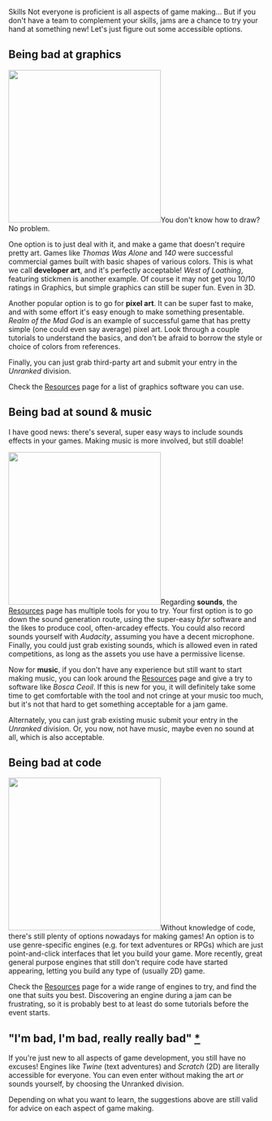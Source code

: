 Skills
Not everyone is proficient is all aspects of game making... But if you don't have a team to complement your skills, jams are a chance to try your hand at something new! Let's just figure out some accessible options.

## <a name="art"></a>Being bad at graphics

<img class="pull-right" src="https://i.imgur.com/bsfPtXb.jpg" width="300" />You don't know how to draw? No problem.

One option is to just deal with it, and make a game that doesn't require pretty art. Games like *Thomas Was Alone* and *140* were successful commercial games built with basic shapes of various colors. This is what we call **developer art**, and it's perfectly acceptable! *West of Loathing*, featuring stickmen is another example. Of course it may not get you 10/10 ratings in Graphics, but simple graphics can still be super fun. Even in 3D.

Another popular option is to go for **pixel art**. It can be super fast to make, and with some effort it's easy enough to make something presentable. *Realm of the Mad God* is an example of successful game that has pretty simple (one could even say average) pixel art. Look through a couple tutorials to understand the basics, and don't be afraid to borrow the style or choice of colors from references.

Finally, you can just grab third-party art and submit your entry in the *Unranked* division.

Check the [Resources](/article/docs/resources) page for a list of graphics software you can use.

## <a name="sound"></a>Being bad at sound & music

I have good news: there's several, super easy ways to include sounds effects in your games. Making music is more involved, but still doable!

<img class="pull-right" src="https://i.imgur.com/ZK1ni05.jpg" width="300" />Regarding **sounds**, the [Resources](/article/docs/resources) page has multiple tools for you to try. Your first option is to go down the sound generation route, using the super-easy *bfxr* software and the likes to produce cool, often-arcadey effects. You could also record sounds yourself with *Audacity*, assuming you have a decent microphone. Finally, you could just grab existing sounds, which is allowed even in rated competitions, as long as the assets you use have a permissive license.

Now for **music**, if you don't have any experience but still want to start making music, you can look around the [Resources](/article/docs/resources) page and give a try to software like *Bosca Ceoil*. If this is new for you, it will definitely take some time to get comfortable with the tool and not cringe at your music too much, but it's not that hard to get something acceptable for a jam game.

Alternately, you can just grab existing music submit your entry in the *Unranked* division. Or, you now, not have music, maybe even no sound at all, which is also acceptable.

## <a name="code"></a>Being bad at code

<img class="pull-right" src="https://i.imgur.com/zkX2RPr.png" width="300" />Without knowledge of code, there's still plenty of options nowadays for making games! An option is to use genre-specific engines (e.g. for text adventures or RPGs) which are just point-and-click interfaces that let you build your game. More recently, great general purpose engines that still don't require code have started appearing, letting you build any type of (usually 2D) game.

Check the [Resources](/article/docs/resources) page for a wide range of engines to try, and find the one that suits you best. Discovering an engine during a jam can be frustrating, so it is probably best to at least do some tutorials before the event starts.

## <a name="bad"></a>"I'm bad, I'm bad, really really bad" [*](https://www.youtube.com/watch?v=dsUXAEzaC3Q&feature=youtu.be&t=1m9s)

If you're just new to all aspects of game development, you still have no excuses! Engines like *Twine* (text adventures) and *Scratch* (2D) are literally accessible for everyone. You can even enter without making the art *or* sounds yourself, by choosing the Unranked division.

Depending on what you want to learn, the suggestions above are still valid for advice on each aspect of game making.
